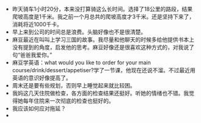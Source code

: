 - 昨天骑车1小时20分，本来没打算骑这么长时间。选择了18公里的路段，结果爬坡高度是1千米。我之前一个月总共的爬坡高度才3千米。还是坚持下来了，消耗将近1000千卡。
- 早上来到公司的时间总是浪费。头脑好像也不是很清楚。
- 麻豆最近在叫叫上学习三国的故事。我尽量和他聊天的时候多给他提供书本上没有提到的角度，启发他的思考。麻豆好像还是很喜欢这种方式的，对我说了句“爸爸我爱你。”
- 麻豆学英语：what would you like to order for your main course/drink/dessert/appetiser?学了一节课，他现在还说不溜。不过最近用英语的意识好像提高了。
-  周末还是要有些规划，否则早上睡觉起来就比较困。
- 我妈这几天住院做检查，各方面的检查结果还挺好。听她的情绪也不错。我觉得她每年住院来一次彻底的检查也挺好的。
- 我应该如何应对拖延？
- 
